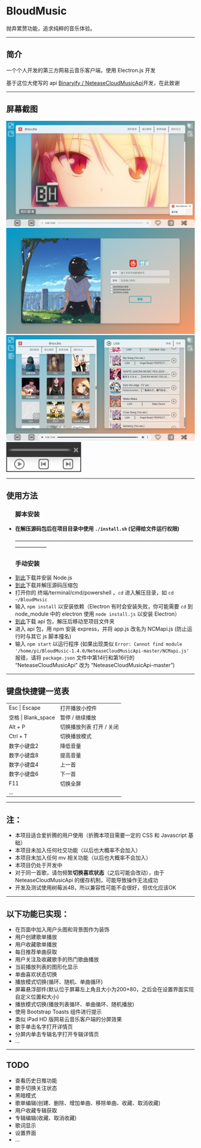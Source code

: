 <h1>BloudMusic</h1>
<p>抛弃累赘功能，追求纯粹的音乐体验。</p>
<hr />

<h2>简介</h2>
<p>一个个人开发的第三方网易云音乐客户端，使用 Electron.js 开发</p>
<p>基于这位大佬写的 api <a href="https://github.com/Binaryify/NeteaseCloudMusicApi">Binaryify / NeteaseCloudMusicApi</a>开发，在此致谢</p>
<hr />

<h2>屏幕截图</h2>
<img src="imgs/screenshots/main.png"/>
<img src="imgs/screenshots/login.png"/>
<img src="imgs/screenshots/split.png"/>
<img src="imgs/screenshots/play_widget.png"/>
<hr />

<h2>使用方法</h2>
<ul>
  <h3>脚本安装</h3>
  <li><b>在解压源码包后在项目目录中使用 <code>./install.sh</code> (记得给文件运行权限)</b></li>
  
  ————————————————————————————————————————
  
  <h3>手动安装</h3>
  <li><a href="https://nodejs.org/en/download/">到此</a>下载并安装 Node.js</li>
  <li><a href="https://github.com/BHznJNs/BloudMusic/releases/">到此</a>下载并解压源码压缩包</li>
  <li>打开你的 终端/terminal/cmd/powershell ，<code>cd</code> 进入解压目录，如 <code>cd ~/BloudMusic</code> </li>
  <li>输入 <code>npm install</code> 以安装依赖（Electron 有时会安装失败，你可能需要 <code>cd</code> 到 node_module 中的 electron 使用 <code>node install.js</code> 以安装 Electron）</li>
  <li><a href="https://github.com/Binaryify/NeteaseCloudMusicApi">到此</a>下载 api 包，解压后移动至项目文件夹</li>
  <li>进入 api 包，用 npm 安装 express，并将 app.js 改名为 NCMapi.js (防止运行时与其它 js 脚本撞名)</li>
  <li>输入 <code>npm start</code> 以运行程序 (如果出现类似 <code>Error: Cannot find module '/home/pi/BloudMusic-1.4.0/NeteaseCloudMusicApi-master/NCMapi.js'</code> 报错，请将 <code>package.json</code> 文件中第14行和第16行的 “NeteaseCloudMusicApi” 改为 “NeteaseCloudMusicApi-master”)</li>
</ul>
<hr />

<h2>键盘快捷键一览表</h2>
<table>
  <tr>
    <td>Esc | Escape</td>
    <td>打开播放小控件</td>
  </tr>
  <tr>
    <td>空格 | Blank_space</td>
    <td>暂停 / 继续播放</td>
  </tr>
  <tr>
    <td>Alt + P</td>
    <td>切换播放列表 打开 / 关闭</td>
  </tr>
  <tr>
    <td>Ctrl + T</td>
    <td>切换播放模式</td>
  </tr>
  <tr>
    <td>数字小键盘2</td>
    <td>降低音量</td>
  </tr>
  <tr>
    <td>数字小键盘8</td>
    <td>提高音量</td>
  </tr>
  <tr>
    <td>数字小键盘4</td>
    <td>上一首</td>
  </tr>
  <tr>
    <td>数字小键盘6</td>
    <td>下一首</td>
  </tr>
  <tr>
    <td>F11</td>
    <td>切换全屏</td>
  </tr>
  <tr>
    <td>...</td>
  </tr>
</table>
<hr />

<h2>注：</h2>
<ul>
  <li>本项目适合爱折腾的用户使用（折腾本项目需要一定的 CSS 和 Javascript 基础）</li>
  <li>本项目未加入任何社交功能（以后也大概率不会加入）</li>
  <li>本项目未加入任何 mv 相关功能（以后也大概率不会加入）</li>
  <li>本项目仍处于开发中</li>
  <li>对于同一首歌，请勿频繁<b>切换喜欢状态</b>（之后可能会改动），由于 NeteaseCloudMusicApi 的缓存机制，可能导致操作无法成功</li>
  <li>开发及测试使用树莓派4B，所以兼容性可能不会很好，但优化应该OK</li>
</ul>
<hr />

<h2>以下功能已实现：</h2>
<ul>
  <li>在页面中加入用户头图和背景图作为装饰</li>
  <li>用户创建歌单播放</li>
  <li>用户收藏歌单播放</li>
  <li>每日推荐单曲获取</li>
  <li>用户关注及收藏歌手的热门歌曲播放</li>
  <li>当前播放列表的图形化显示</li>
  <li>单曲喜欢状态切换</li>
  <li>播放模式切换(循环、随机、单曲循环)</li>
  <li>屏幕悬浮部件(默认位于屏幕左上角且大小为200×80，之后会在设置界面实现自定义位置和大小)</li>
  <li>播放模式切换(播放列表循环、单曲循环、随机播放)</li>
  <li>使用 Bootstrap Toasts 组件进行提示</li>
  <li>类似 iPad HD 版网易云音乐客户端的分屏效果</li>
  <li>歌手单击名字打开详情页</li>
  <li>分屏内单击专辑名字打开专辑详情页</li>
  <li>...</li>
</ul>
<hr />

<h2>TODO</h2>
<ul>
  <li>查看历史日推功能</li>
  <li>歌手切换关注状态</li>
  <li>黑暗模式</li>
  <li>歌单编辑(创建、删除、增加单曲、移除单曲、收藏、取消收藏)</li>
  <li>用户收藏专辑获取</li>
  <li>专辑编辑(收藏、取消收藏)</li>
  <li>歌词显示</li>
  <li>设置界面</li>
  <li>...</li>
</ul>
